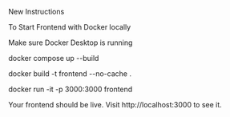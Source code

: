 New Instructions


To Start Frontend with Docker locally

Make sure Docker Desktop is running

docker compose  up --build 

docker build -t frontend --no-cache .

docker run -it -p 3000:3000 frontend 

Your frontend should be live. Visit http://localhost:3000 to see it.